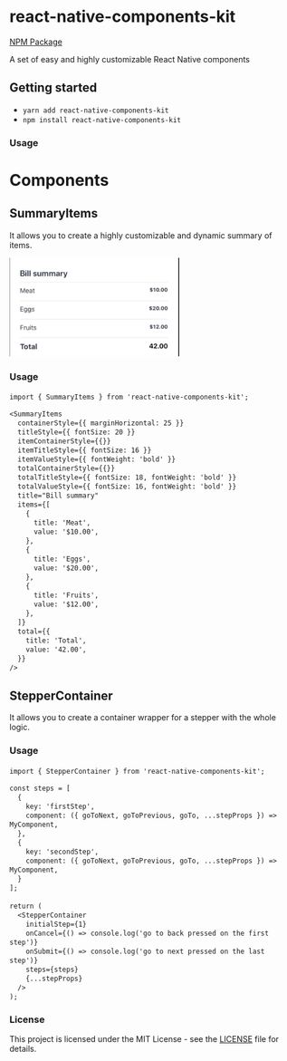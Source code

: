 # react-native-components-kit
[NPM Package](https://www.npmjs.com/package/react-native-components-kit)

A set of easy and highly customizable React Native components

## Getting started

- `yarn add react-native-components-kit`
- `npm install react-native-components-kit`

### Usage

# Components

## SummaryItems

It allows you to create a highly customizable and dynamic summary of items.

<img width="300" src="images/summary-items.png" alt="Example of usage"></img>

### Usage

`import { SummaryItems } from 'react-native-components-kit';`

```tsx
<SummaryItems
  containerStyle={{ marginHorizontal: 25 }}
  titleStyle={{ fontSize: 20 }}
  itemContainerStyle={{}}
  itemTitleStyle={{ fontSize: 16 }}
  itemValueStyle={{ fontWeight: 'bold' }}
  totalContainerStyle={{}}
  totalTitleStyle={{ fontSize: 18, fontWeight: 'bold' }}
  totalValueStyle={{ fontSize: 16, fontWeight: 'bold' }}
  title="Bill summary"
  items={[
    {
      title: 'Meat',
      value: '$10.00',
    },
    {
      title: 'Eggs',
      value: '$20.00',
    },
    {
      title: 'Fruits',
      value: '$12.00',
    },
  ]}
  total={{
    title: 'Total',
    value: '42.00',
  }}
/>
```

## StepperContainer

It allows you to create a container wrapper for a stepper with the whole logic.

### Usage

`import { StepperContainer } from 'react-native-components-kit';`

```tsx
const steps = [
  {
    key: 'firstStep',
    component: ({ goToNext, goToPrevious, goTo, ...stepProps }) => MyComponent,
  },
  {
    key: 'secondStep',
    component: ({ goToNext, goToPrevious, goTo, ...stepProps }) => MyComponent,
  }
];

return (
  <StepperContainer
    initialStep={1}
    onCancel={() => console.log('go to back pressed on the first step')}
    onSubmit={() => console.log('go to next pressed on the last step')}
    steps={steps}
    {...stepProps}
  />
);
```

### License

This project is licensed under the MIT License - see the [LICENSE](LICENSE) file for details.
